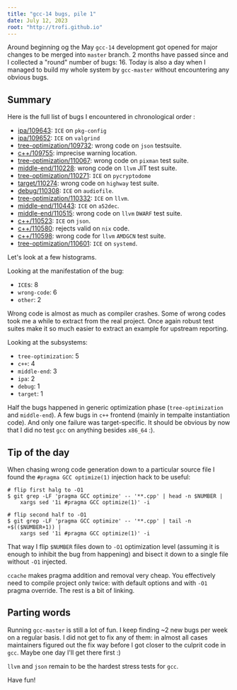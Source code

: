```yaml
---
title: "gcc-14 bugs, pile 1"
date: July 12, 2023
root: "http://trofi.github.io"
---
```


Around beginning og the May `gcc-14` development got opened for major
changes to be merged into `master` branch. 2 months have passed since
and I collected a "round" number of bugs: 16. Today is also a day when I
managed to build my whole system by `gcc-master` without encountering
any obvious bugs.

## Summary

Here is the full list of bugs I encountered in chronological order
:

- [ipa/109643](https://gcc.gnu.org/PR109643): `ICE` on `pkg-config`
- [ipa/109652](https://gcc.gnu.org/PR109652): `ICE` on `valgrind`
- [tree-optimization/109732](https://gcc.gnu.org/PR109732): wrong code
  on `json` testsuite.
- [c++/109755](https://gcc.gnu.org/PR109755): imprecise warning location.
- [tree-optimization/110067](https://gcc.gnu.org/PR110067): wrong code
  on `pixman` test suite.
- [middle-end/110228](https://gcc.gnu.org/PR110228): wrong code on
  `llvm` JIT test suite.
- [tree-optimization/110271](https://gcc.gnu.org/PR110271): `ICE` on
  `pycryptodome`
- [target/110274](https://gcc.gnu.org/PR110274): wrong code on `highway`
  test suite.
- [debug/110308](https://gcc.gnu.org/PR110308): `ICE` on `audiofile`.
- [tree-optimization/110332](https://gcc.gnu.org/PR110332): `ICE` on
  `llvm`.
- [middle-end/110443](https://gcc.gnu.org/PR110443): `ICE` on `a52dec`.
- [middle-end/110515](https://gcc.gnu.org/PR110515): wrong code on
  `llvm` `DWARF` test suite.
- [c++/110523](https://gcc.gnu.org/PR110523): `ICE` on `json`.
- [c++/110580](https://gcc.gnu.org/PR110580): rejects valid on `nix`
  code.
- [c++/110598](https://gcc.gnu.org/PR110598): wrong code for `llvm`
  `AMDGCN` test suite.
- [tree-optimization/110601](https://gcc.gnu.org/PR110601): `ICE` on
  `systemd`.

Let's look at a few histograms.

Looking at the manifestation of the bug:

- `ICE`s: 8
- `wrong-code`: 6
- `other`: 2

Wrong code is almost as much as compiler crashes. Some of wrong codes
took me a while to extract from the real project. Once again robust test
suites make it so much easier to extract an example for upstream
reporting.

Looking at the subsystems:

- `tree-optimization`: 5
- `c++`: 4
- `middle-end`: 3
- `ipa`: 2
- `debug`: 1
- `target`: 1

Half the bugs happened in generic optimization phase (`tree-optimization`
and `middle-end`). A few bugs in `c++` frontend (mainly in tempalte
instantiation code). And only one failure was target-specific. It should
be obvious by now that I did no test `gcc` on anything besides `x86_64`
:).

## Tip of the day

When chasing wrong code generation down to a particular source file I
found the `#pragma GCC optimize(1)` injection hack to be useful:

```
# flip first halg to -O1
$ git grep -LF 'pragma GCC optimize' -- '**.cpp' | head -n $NUMBER |
    xargs sed '1i #pragma GCC optimize(1)' -i

# flip second half to -O1
$ git grep -LF 'pragma GCC optimize' -- '**.cpp' | tail -n +$(($NUMBER+1)) |
    xargs sed '1i #pragma GCC optimize(1)' -i
```

That way I flip `$NUMBER` files down to `-O1` optimization level
(assuming it is enough to inhibit the bug from happening) and bisect it
down to a single file without `-O1` injected.

`ccache` makes pragma addition and removal very cheap. You effectively
need to compile project only twice: with default options and with `-O1`
pragma override. The rest is a bit of linking.

## Parting words

Running `gcc-master` is still a lot of fun. I keep finding ~2 new bugs
per week on a regular basis. I did not get to fix any of them: in almost
all cases maintainers figured out the fix way before I got closer to the
culprit code in `gcc`. Maybe one day I'll get there first :)

`llvm` and `json` remain to be the hardest stress tests for `gcc`.

Have fun!
